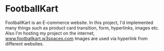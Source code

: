 # FootballKart

FootballKart is an E-commerce website.
In this project, I'd implemented many things such as product card transition, form, hyperlinks, images etc.
Also I'm hosting my project on the internet, www.footballkart.w3spaces.com
Images are used via hyperlink from different websites.
